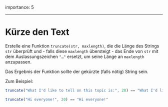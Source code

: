 importance: 5

---

# Kürze den Text

Erstelle eine Funktion `truncate(str, maxlength)`, die die Länge des Strings `str` überprüft und - falls diese `maxlength` übersteigt - das Ende von `str` mit dem Auslassungszeichen `"…"` ersetzt, um seine Länge an `maxlength` anzupassen.

Das Ergebnis der Funktion sollte der gekürzte (falls nötig) String sein.

Zum Beispiel:

```js
truncate("What I'd like to tell on this topic is:", 20) == "What I'd like to te…"

truncate("Hi everyone!", 20) == "Hi everyone!"
```
